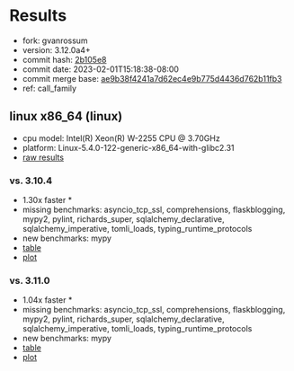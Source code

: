 # Results

- fork: gvanrossum
- version: 3.12.0a4+
- commit hash: [2b105e8](https://github.com/gvanrossum/cpython/commit/2b105e8)
- commit date: 2023-02-01T15:18:38-08:00
- commit merge base: [ae9b38f4241a7d62ec4e9b775d4436d762b11fb3](https://github.com/gvanrossum/cpython/commit/ae9b38f4241a7d62ec4e9b775d4436d762b11fb3)
- ref: call_family

## linux x86_64 (linux)

- cpu model: Intel(R) Xeon(R) W-2255 CPU @ 3.70GHz
- platform: Linux-5.4.0-122-generic-x86_64-with-glibc2.31
- [raw results](bm-20230201-linux-x86_64-gvanrossum-call_family-3.12.0a4%2B-2b105e8.json)

### vs. 3.10.4

- 1.30x faster \*
- missing benchmarks: asyncio_tcp_ssl, comprehensions, flaskblogging, mypy2, pylint, richards_super, sqlalchemy_declarative, sqlalchemy_imperative, tomli_loads, typing_runtime_protocols
- new benchmarks: mypy
- [table](bm-20230201-linux-x86_64-gvanrossum-call_family-3.12.0a4%2B-2b105e8-vs-3.10.4.md)
- [plot](bm-20230201-linux-x86_64-gvanrossum-call_family-3.12.0a4%2B-2b105e8-vs-3.10.4.png)

### vs. 3.11.0

- 1.04x faster \*
- missing benchmarks: asyncio_tcp_ssl, comprehensions, flaskblogging, mypy2, pylint, richards_super, sqlalchemy_declarative, sqlalchemy_imperative, tomli_loads, typing_runtime_protocols
- new benchmarks: mypy
- [table](bm-20230201-linux-x86_64-gvanrossum-call_family-3.12.0a4%2B-2b105e8-vs-3.11.0.md)
- [plot](bm-20230201-linux-x86_64-gvanrossum-call_family-3.12.0a4%2B-2b105e8-vs-3.11.0.png)

